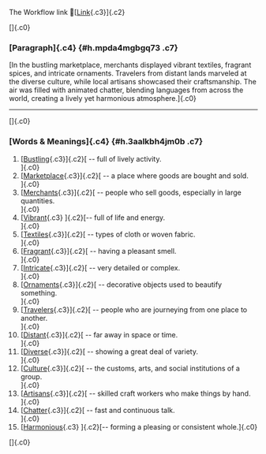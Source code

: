 The Workflow link
👏[[Link](https://www.google.com/url?q=http://www.google.com&sa=D&source=editors&ust=1759088704206593&usg=AOvVaw0yU6iPD_vCRkKlBgN87NDs){.c3}]{.c2}

[]{.c0}

### [Paragraph]{.c4} {#h.mpda4mgbgq73 .c7}

[In the bustling marketplace, merchants displayed vibrant textiles,
fragrant spices, and intricate ornaments. Travelers from distant lands
marveled at the diverse culture, while local artisans showcased their
craftsmanship. The air was filled with animated chatter, blending
languages from across the world, creating a lively yet harmonious
atmosphere.]{.c0}

------------------------------------------------------------------------

[]{.c0}

### [Words & Meanings]{.c4} {#h.3aalkbh4jm0b .c7}

1.  [[Bustling](https://www.google.com/url?q=http://www.google.com&sa=D&source=editors&ust=1759088704207578&usg=AOvVaw1_yroqma7bU2G0pO-hwoVe){.c3}]{.c2}[ --
    full of lively activity.\
    ]{.c0}
2.  [[Marketplace](https://www.google.com/url?q=http://www.google.com&sa=D&source=editors&ust=1759088704207767&usg=AOvVaw0j4b24brvc44nJLDgAydSN){.c3}]{.c2}[ --
    a place where goods are bought and sold.\
    ]{.c0}
3.  [[Merchants](https://www.google.com/url?q=http://www.google.com&sa=D&source=editors&ust=1759088704207958&usg=AOvVaw0VyYmpd8s9vA6vxrpAj3zG){.c3}]{.c2}[ --
    people who sell goods, especially in large quantities.\
    ]{.c0}
4.  [[Vibrant](https://www.google.com/url?q=http://www.google.com&sa=D&source=editors&ust=1759088704208158&usg=AOvVaw1g3IveqrLMoAgnZP-4KRnS){.c3}
    ]{.c2}[-- full of life and energy.\
    ]{.c0}
5.  [[Textiles](https://www.google.com/url?q=http://www.google.com&sa=D&source=editors&ust=1759088704208305&usg=AOvVaw1X7hXPdSLausvxdWQVdyU2){.c3}]{.c2}[ --
    types of cloth or woven fabric.\
    ]{.c0}
6.  [[Fragrant](https://www.google.com/url?q=http://www.google.com&sa=D&source=editors&ust=1759088704208466&usg=AOvVaw3-Z_Bi6zRDb3h29D2a93sv){.c3}]{.c2}[ --
    having a pleasant smell.\
    ]{.c0}
7.  [[Intricate](https://www.google.com/url?q=http://www.google.com&sa=D&source=editors&ust=1759088704208618&usg=AOvVaw0ol2ya4xg4rtHnzwN0I1tA){.c3}]{.c2}[ --
    very detailed or complex.\
    ]{.c0}
8.  [[Ornaments](https://www.google.com/url?q=http://www.google.com&sa=D&source=editors&ust=1759088704208775&usg=AOvVaw3xIGUY6Uru29EKEFmZBgNL){.c3}]{.c2}[ --
    decorative objects used to beautify something.\
    ]{.c0}
9.  [[Travelers](https://www.google.com/url?q=http://www.google.com&sa=D&source=editors&ust=1759088704208954&usg=AOvVaw382hfSToSam0neg3pU8lxV){.c3}]{.c2}[ --
    people who are journeying from one place to another.\
    ]{.c0}
10. [[Distant](https://www.google.com/url?q=http://www.google.com&sa=D&source=editors&ust=1759088704209136&usg=AOvVaw2ppqGW0IH_uPJwcvVoaNE7){.c3}]{.c2}[ --
    far away in space or time.\
    ]{.c0}
11. [[Diverse](https://www.google.com/url?q=http://www.google.com&sa=D&source=editors&ust=1759088704209283&usg=AOvVaw0IxBW8IqoFpcoF_j7CPhD4){.c3}]{.c2}[ --
    showing a great deal of variety.\
    ]{.c0}
12. [[Culture](https://www.google.com/url?q=http://www.google.com&sa=D&source=editors&ust=1759088704209446&usg=AOvVaw3MUbanv0hu9_xd_HQg3Ucn){.c3}]{.c2}[ --
    the customs, arts, and social institutions of a group.\
    ]{.c0}
13. [[Artisans](https://www.google.com/url?q=http://www.google.com&sa=D&source=editors&ust=1759088704209642&usg=AOvVaw2TwpQd1AqiG1Q6E1z2Xy5J){.c3}]{.c2}[ --
    skilled craft workers who make things by hand.\
    ]{.c0}
14. [[Chatter](https://www.google.com/url?q=http://www.google.com&sa=D&source=editors&ust=1759088704209824&usg=AOvVaw10w3I9U0y-SQIRZYOPjgjG){.c3}]{.c2}[ --
    fast and continuous talk.\
    ]{.c0}
15. [[Harmonious](https://www.google.com/url?q=http://www.google.com&sa=D&source=editors&ust=1759088704209975&usg=AOvVaw3yxYmVB2yqq_dAJA2wulxz){.c3}
    ]{.c2}[-- forming a pleasing or consistent whole.]{.c0}

[]{.c0}
